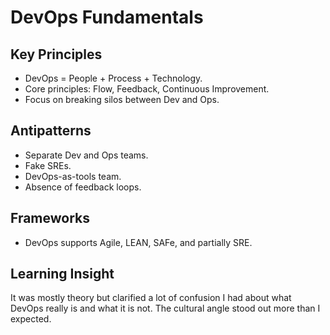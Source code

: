 # DevOps Fundamentals

## Key Principles

- DevOps = People + Process + Technology.
- Core principles: Flow, Feedback, Continuous Improvement.
- Focus on breaking silos between Dev and Ops.

## Antipatterns

- Separate Dev and Ops teams.
- Fake SREs.
- DevOps-as-tools team.
- Absence of feedback loops.

## Frameworks

- DevOps supports Agile, LEAN, SAFe, and partially SRE.

## Learning Insight

It was mostly theory but clarified a lot of confusion I had about what DevOps really is and what it is not. The cultural angle stood out more than I expected.